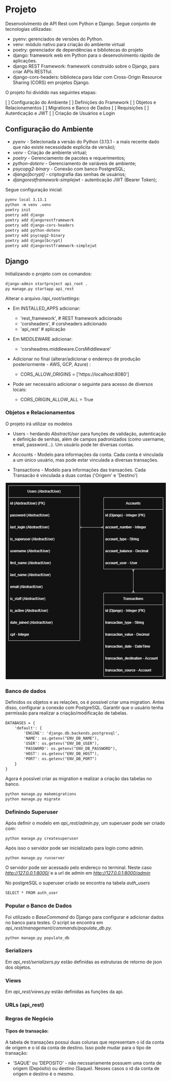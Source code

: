 

# Projeto

Desenvolvimento de API Rest com Python e Django. Segue conjunto de tecnologias utilizadas:

* pyenv: gerenciados de versões do Python.
* venv: módulo nativo para criação do ambiente virtual
* poetry: gerenciador de dependências e bibliotecas do projeto
* django: framework web em Python para o desenvolvimento rápido de aplicações. 
* django REST Framework: framework construído sobre o Django, para criar APIs RESTful. 
* django-cors-headers: biblioteca para lidar com Cross-Origin Resource Sharing (CORS) em projetos Django.

O projeto foi dividido nas seguintes etapas:

[ ] Configuração do Ambiente
[ ] Definições do Framework
[ ] Objetos e Relacionamentos
[ ] Migrations e Banco de Dados
[ ] Requisições
[ ] Autenticação e JWT
[ ] Criação de Usuários e Login



## Configuração do Ambiente

* *pyenv* - Selecionada a versão do Python (3.13.1 - a mais recente dado que não existe necessidade explicita de versão);
* *venv* - Criação de ambiente virtual;
* *poetry* - Gerenciamento de pacotes e requerimentos;
* *python-dotenv* - Gerenciamento de variáveis de ambiente;
* *psycopg2-binary* - Conexão com banco PostgreSQL;
* *django[bcrypt]* - criptografia das senhas de usuários;
* *djangorestframework-simplejwt* - autenticação JWT (Bearer Token);

Segue configuração inicial:

```
pyenv local 3.13.1
python -m venv .venv
poetry init
poetry add django
poetry add djangorestframework
poetry add django-cors-headers
poetry add python-dotenv
poetry add psycopg2-binary
poetry add django[bcrypt]
poetry add djangorestframework-simplejwt

```

## Django

Initializando o projeto com os comandos:

```
django-admin startproject api_root .
py manage.py startapp api_rest
```

Alterar o arquivo */api_root/settings*:
* Em INSTALLED_APPS adicionar:
    * 'rest_framework', # REST framework adicionado
    * 'corsheaders', # corsheaders adicionado
    * 'api_rest' # aplicação

* Em MIDDLEWARE adicionar:
    * 'corsheadres.middleware.CorsMiddleware' 

* Adicionar no final (alterar/adicionar o endereço de produção posteriormente - AWS, GCP, Azure) :
    * CORS_ALLOW_ORIGINS = ['https://localhost:8080']

* Pode ser necessário adicionar o seguinte para acesso de diversos locais:
    * CORS_ORIGIN_ALLOW_ALL = True

### Objetos e Relacionamentos

O projeto irá utilizar os modelos

* Users - herdando *AbstractUser* para funções de validação, autenticação e definição de senhas, além de campos padronizados (como username, email, password...). Um usuário pode ter diversas contas.

* Accounts - Modelo para informações da conta. Cada conta é vinculada a um único usuário, mas pode estar vinculada a diversas transações.

* Transactions - Modelo para informações das transacões. Cada Transacão é vinculada a duas contas ('Origem' e 'Destino')

![Diagrama Objetos](assets/Tables.png)

### Banco de dados

Definidos os objetos e as relações, os é possível criar uma migration. Antes disso, configurar a conexão com PostgreSQL. Garantir que o usuário tenha permissão para realizar a criação/modificação de tabelas.

```
DATABASES = {
    'default': {
        'ENGINE': 'django.db.backends.postgresql',
        'NAME': os.getenv("ENV_DB_NAME"),
        'USER': os.getenv("ENV_DB_USER"),
        'PASSWORD': os.getenv("ENV_DB_PASSWORD"),
        'HOST': os.getenv("ENV_DB_HOST"),
        'PORT': os.getenv("ENV_DB_PORT")
    }
}
```

Agora é possível criar as migration e realizar a criação das tabelas no banco.

```
python manage.py makemigrations
python manage.py migrate
```

### Definindo Superuser

Após definir o modelo em *api_rest/admin.py*, um superuser pode ser criado com:

```
python manage.py createsuperuser
```

Após isso o servidor pode ser inicializado para login como admin.

```
python manage.py runserver
```

O servidor pode ser acessado pelo endereço no terminal. Neste caso *http://127.0.0.1:8000/* e a url de admin em *http://127.0.0.1:8000/admin*

No postgreSQL o superuser criado se encontra na tabela *auth_users*

```
SELECT * FROM auth_user
```

### Popular o Banco de Dados

Foi utilizado o *BaseCommand* do Django para configurar e adicionar dados no banco para testes. O script se encontra em *api_rest/management/commands/populate_db.py*. 

```
python manage.py populate_db
```

### Serializers

Em *api_rest/serializers.py* estão definidas as estruturas de retorno de json dos objetos.

### Views

Em *api_rest/views.py* estão definidas as funções da api.

### URLs (api_rest)

### Regras de Negócio

#### Tipos de transação:

A tabela de transações possui duas colunas que representam o id da conta de origem e o id da conta de destino. Isso pode mudar para o tipo de transação:
* 'SAQUE' ou 'DEPOSITO' -  não necssariamente possuem uma conta de origem (Depósito) ou destino (Saque). Nesses casos o id da conta de origem e destino é o mesmo.


